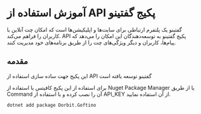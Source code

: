 # آموزش استفاده از API پکیج گفتینو

گفتینو یک پلتفرم ارتباطی برای سایت‌ها و اپلیکیشن‌ها است که امکان چت آنلاین با کاربران را فراهم می‌کند. API پکیج گفتینو به توسعه‌دهندگان این امکان را می‌دهد که پیام‌ها، کاربران و دیگر ویژگی‌های چت را از طریق برنامه‌های خود مدیریت کنند.

## مقدمه

این پکیج جهت ساده سازی استفاده از API گفتینو توسعه یافته است

برای استفاده از این پکیج کافیتس با استفاده از Nuget Package Manager یا از طریق Command آن را نصب کرده و با استفاده از API_KEY از آن استفاده نمایید.



```bash
dotnet add package Dorbit.Goftino
```
